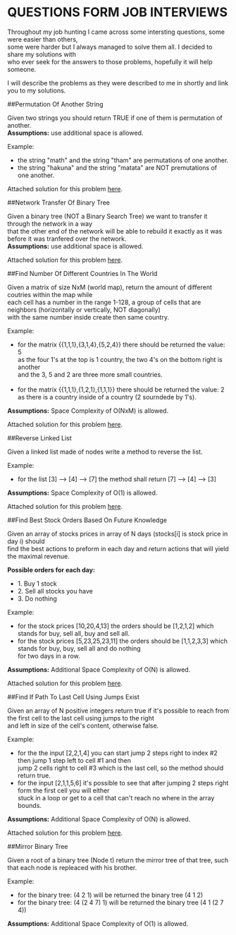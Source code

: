 # QUESTIONS FORM JOB INTERVIEWS

Throughout my job hunting I came across some intersting questions, some were easier than others,<br>some were harder but I always managed to solve them all. I decided to share my solutions with<br>who ever seek for the answers to those problems, hopefully it will help someone.

I will describe the problems as they were described to me in shortly and link you to my solutions.

##Permutation Of Another String

Given two strings you should return TRUE if one of them is permutation of another.<br>
<b>Assumptions:</b> use additional space is allowed.

Example:
<ul>
<li>the string "math" and the string "tham" are permutations of one another.</li>
<li>the string "hakuna" and the string "matata" are NOT premutations of one another.</li>
</ul>

Attached solution for this problem [here](https://github.com/omrigami/interview-questions/blob/master/isPermutationOfAnother.java "Solution").

##Network Transfer Of Binary Tree

Given a binary tree (NOT a Binary Search Tree) we want to transfer it through the network in a way<br>that the other end of the network will be able to rebuild it exactly as it was before it was tranfered over the network.<br>
<b>Assumptions:</b> use additional space is allowed.

Attached solution for this problem [here](https://github.com/omrigami/interview-questions/blob/master/NetworkTransferBinaryTree.java "Solution").

##Find Number Of Different Countries In The World

Given a matrix of size NxM (world map), return the amount of different coutries within the map while<br>
each cell has a number in the range 1-128, a group of cells that are neighbors (horizontally or vertically, NOT diagonally)<br>
with the same number inside create then same country.

Example:
<ul>
	<li>
	for the matrix {{1,1,1},{3,1,4},{5,2,4}} there should be returned the value: 5<br>
	as the four 1's at the top is 1 country, the two 4's on the bottom right is another<br>
	and the 3, 5 and 2 are three more small countries.
	</li><br><li>
	for the matrix {{1,1,1},{1,2,1},{1,1,1}} there should be returned the value: 2<br>
	as there is a country inside of a country (2 sourndede by 1's).
	</li>
</ul>

<b>Assumptions:</b> Space Complexity of O(NxM) is allowed.

Attached solution for this problem [here](https://github.com/omrigami/interview-questions/blob/master/FindNumberOfCountries.java "Solution").

##Reverse Linked List

Given a linked list made of nodes write a method to reverse the list.

Example:
<ul>
	<li>
	for the list [3] --> [4] --> [7] the method shall return [7] --> [4] --> [3]
	</li>
</ul>

<b>Assumptions:</b> Space Complexity of O(1) is allowed.

Attached solution for this problem [here](https://github.com/omrigami/interview-questions/blob/master/reverseLinkedList.java "Solution").


##Find Best Stock Orders Based On Future Knowledge

Given an array of stocks prices in array of N days (stocks[i] is stock price in day i) should<br>
find the best actions to preform in each day and return actions that will yield the maximal revenue.

<b>Possible orders for each day:</b>
<ul>
	<li>1. Buy 1 stock</li>
	<li>2. Sell all stocks you have</li>
	<li>3. Do nothing</li>
</ul>

Example:
<ul>
	<li>
	for the stock prices [10,20,4,13] the orders should be [1,2,1,2] which stands for buy, sell all, buy and sell all.
	</li>
	<li>
	for the stock prices [5,23,25,23,11] the orders should be [1,1,2,3,3] which stands for buy, buy, sell all and do nothing<br>
	for two days in a row.
	</li>
</ul>

<b>Assumptions:</b> Additional Space Complexity of O(N) is allowed.

Attached solution for this problem [here](https://github.com/omrigami/interview-questions/blob/master/StocksRevenue.java "Solution").


##Find If Path To Last Cell Using Jumps Exist

Given an array of N positive integers return true if it's possible to reach from the first cell to the last cell using jumps to the right<br>
and left in size of the cell's content, otherwise false.

Example:
<ul>
	<li>
	for the the input [2,2,1,4] you can start jump 2 steps right to index #2 then jump 1 step left to cell #1 and then<br>
	jump 2 cells right to cell #3 which is the last cell, so the method should return true.
	</li>
	<li>
	for the input [2,1,1,5,6] it's possible to see that after jumping 2 steps right form the first cell you will either<br>
	stuck in a loop or get to a cell that can't reach no where in the array bounds.
	</li>
</ul>

<b>Assumptions:</b> Additional Space Complexity of O(N) is allowed.

Attached solution for this problem [here](https://github.com/omrigami/interview-questions/blob/master/existPathOfJumpsToEnd.java "Solution").

##Mirror Binary Tree

Given a root of a binary tree (Node t) return the mirror tree of that tree, such that each node is repleaced with his brother.

Example:
<ul>
	<li>
	for the binary tree: (4 2 1) will be returned the binary tree (4 1 2)
	</li>
	<li>
	for the binary tree: (4 (2 4 7) 1) will be returned the binary tree (4 1 (2 7 4))	</li>
</ul>

<b>Assumptions:</b> Additional Space Complexity of O(1) is allowed.